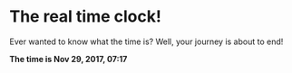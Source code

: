 # The real time clock!

Ever wanted to know what the time is? Well, your journey is about to end!

**The time is Nov 29, 2017, 07:17**